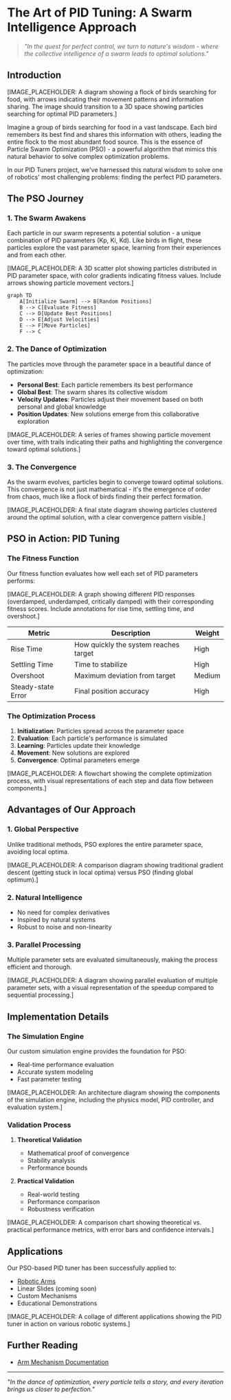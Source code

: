 # The Art of PID Tuning: A Swarm Intelligence Approach

> *"In the quest for perfect control, we turn to nature's wisdom - where the collective intelligence of a swarm leads to optimal solutions."*

## Introduction

[IMAGE_PLACEHOLDER: A diagram showing a flock of birds searching for food, with arrows indicating their movement patterns and information sharing. The image should transition to a 3D space showing particles searching for optimal PID parameters.]

Imagine a group of birds searching for food in a vast landscape. Each bird remembers its best find and shares this information with others, leading the entire flock to the most abundant food source. This is the essence of Particle Swarm Optimization (PSO) - a powerful algorithm that mimics this natural behavior to solve complex optimization problems.

In our PID Tuners project, we've harnessed this natural wisdom to solve one of robotics' most challenging problems: finding the perfect PID parameters.

## The PSO Journey

### 1. The Swarm Awakens
Each particle in our swarm represents a potential solution - a unique combination of PID parameters (Kp, Ki, Kd). Like birds in flight, these particles explore the vast parameter space, learning from their experiences and from each other.

[IMAGE_PLACEHOLDER: A 3D scatter plot showing particles distributed in PID parameter space, with color gradients indicating fitness values. Include arrows showing particle movement vectors.]

```mermaid
graph TD
    A[Initialize Swarm] --> B[Random Positions]
    B --> C[Evaluate Fitness]
    C --> D[Update Best Positions]
    D --> E[Adjust Velocities]
    E --> F[Move Particles]
    F --> C
```

### 2. The Dance of Optimization
The particles move through the parameter space in a beautiful dance of optimization:

- **Personal Best**: Each particle remembers its best performance
- **Global Best**: The swarm shares its collective wisdom
- **Velocity Updates**: Particles adjust their movement based on both personal and global knowledge
- **Position Updates**: New solutions emerge from this collaborative exploration

[IMAGE_PLACEHOLDER: A series of frames showing particle movement over time, with trails indicating their paths and highlighting the convergence toward optimal solutions.]

### 3. The Convergence
As the swarm evolves, particles begin to converge toward optimal solutions. This convergence is not just mathematical - it's the emergence of order from chaos, much like a flock of birds finding their perfect formation.

[IMAGE_PLACEHOLDER: A final state diagram showing particles clustered around the optimal solution, with a clear convergence pattern visible.]

## PSO in Action: PID Tuning

### The Fitness Function
Our fitness function evaluates how well each set of PID parameters performs:

[IMAGE_PLACEHOLDER: A graph showing different PID responses (overdamped, underdamped, critically damped) with their corresponding fitness scores. Include annotations for rise time, settling time, and overshoot.]

| Metric | Description | Weight |
|--------|-------------|---------|
| Rise Time | How quickly the system reaches target | High |
| Settling Time | Time to stabilize | High |
| Overshoot | Maximum deviation from target | Medium |
| Steady-state Error | Final position accuracy | High |

### The Optimization Process
1. **Initialization**: Particles spread across the parameter space
2. **Evaluation**: Each particle's performance is simulated
3. **Learning**: Particles update their knowledge
4. **Movement**: New solutions are explored
5. **Convergence**: Optimal parameters emerge

[IMAGE_PLACEHOLDER: A flowchart showing the complete optimization process, with visual representations of each step and data flow between components.]

## Advantages of Our Approach

### 1. Global Perspective
Unlike traditional methods, PSO explores the entire parameter space, avoiding local optima.

[IMAGE_PLACEHOLDER: A comparison diagram showing traditional gradient descent (getting stuck in local optima) versus PSO (finding global optimum).]

### 2. Natural Intelligence
- No need for complex derivatives
- Inspired by natural systems
- Robust to noise and non-linearity

### 3. Parallel Processing
Multiple parameter sets are evaluated simultaneously, making the process efficient and thorough.

[IMAGE_PLACEHOLDER: A diagram showing parallel evaluation of multiple parameter sets, with a visual representation of the speedup compared to sequential processing.]

## Implementation Details

### The Simulation Engine
Our custom simulation engine provides the foundation for PSO:
- Real-time performance evaluation
- Accurate system modeling
- Fast parameter testing

[IMAGE_PLACEHOLDER: An architecture diagram showing the components of the simulation engine, including the physics model, PID controller, and evaluation system.]

### Validation Process
1. **Theoretical Validation**
   - Mathematical proof of convergence
   - Stability analysis
   - Performance bounds

2. **Practical Validation**
   - Real-world testing
   - Performance comparison
   - Robustness verification

[IMAGE_PLACEHOLDER: A comparison chart showing theoretical vs. practical performance metrics, with error bars and confidence intervals.]

## Applications

Our PSO-based PID tuner has been successfully applied to:
- [Robotic Arms](ArmMechanism.md)
- Linear Slides (coming soon)
- Custom Mechanisms
- Educational Demonstrations

[IMAGE_PLACEHOLDER: A collage of different applications showing the PID tuner in action on various robotic systems.]

## Further Reading
- [Arm Mechanism Documentation](ArmMechanism.md)

---

*"In the dance of optimization, every particle tells a story, and every iteration brings us closer to perfection."* 